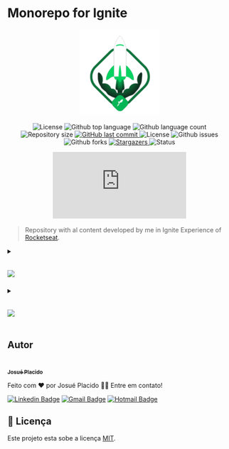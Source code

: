 # Monorepo for Ignite

<p align="center">
   <img src="./.github/logo.svg" alt="Ignite" width="180"/>
</p>

<div align="center">
  <img alt="License" src="https://img.shields.io/badge/license-MIT-01B755">
  <img alt="Github top language" src="https://img.shields.io/github/languages/top/JosuePlacido/monorepo_rockektseat_ignite?color=56BEB8">
  <img alt="Github language count" src="https://img.shields.io/github/languages/count/JosuePlacido/monorepo_rockektseat_ignite?color=56BEB8">
  <img alt="Repository size" src="https://img.shields.io/github/repo-size/JosuePlacido/monorepo_rockektseat_ignite?color=56BEB8">
  <a href="https://github.com/JosuePlacido/nlw-03/commits/master">
    <img alt="GitHub last commit" src="https://img.shields.io/github/last-commit/JosuePlacido/monorepo_rockektseat_ignite">
  </a>
  <img alt="License" src="https://img.shields.io/badge/license-MIT-brightgreen">
  <img alt="Github issues" src="https://img.shields.io/github/issues/JosuePlacido/monorepo_rockektseat_ignite?color=56BEB8" />
  <img alt="Github forks" src="https://img.shields.io/github/forks/JosuePlacido/NLW-03?color=56BEB8" />
   <a href="https://github.com/JosuePlacido/monorepo_rockektseat_ignite/stargazers">
    <img alt="Stargazers" src="https://img.shields.io/github/stars/JosuePlacido/monorepo_rockektseat_ignite?style=social">
  </a>
<img alt="Status" src="https://img.shields.io/static/v1?label=status&message=Em%20Desenvolvimento&color=orange&style=flat"/>

[![GitHub commits](https://badgen.net/github/commits/Naereen/Strapdown.js)](https://github.com/skyxcripto/gopizza/commits?author=skyxcripto)

</div>

> Repository with al content developed by me in Ignite Experience of [Rocketseat](https://github.com/Rocketseat).

<details>
  <summary>

## ![](https://img.shields.io/badge/React_Native-20232A?style=for-the-badge&logo=react&logoColor=61DAFB)

  </summary>

### Trail 2024

-   <b><a href="/packages/imhere/README.md">
    <img alt="Logo im here" height="60" src="./packages/imhere/assets/icon.png"/>
    ImHere</a> - Chapter 01: React Native fundaments</b>

-   <b><a href="/packages/ignite-desafio01-tarefas/README.md">
    <img alt="Logo to.do" height="60" src="./packages/todo/assets/icon.png"/>
    to.do</a> - Challenge 01: React Native basics</b>

-   <b><a href="/packages/igniteteams/README.md">
    <img alt="Logo teams" height="60" src="./packages/igniteteams/src/assets/icon.png"/>
    IgniteTeams</a> - Chapter 02: Interfaces, navigation and local storage</b>

-   <b><a href="/packages/dailydiet/README.md">
    <img alt="Logo Daily Diet" height="60" src="./packages/dailydiet/assets/icon.png"/>
    Daily Diet</a> - Challenge 02</b>

-   <b><a href="/packages/ignite-gym/README.md">
    <img alt="Logo ignite gym" height="60" src="./packages/ignite-gym/assets/icon.png"/>
    Ignite GYM</a> - Chapter 03: Components and API requests and Challenge 04: adding Push notifications</b>

-   <b><a href="/packages/marketspace/README.md">
    <img alt="Logo ignite MARKETSPACE" height="60" src="./packages/marketspace/src/assets/logo.svg"/>
    Marketspace</a> - Challenge 03: Components and API requests</b>

-   <b><a href="/packages/igniteshoesapp/README.md">
    <img alt="Logo ignite IGNITESHOES" height="60" src="./packages/igniteshoesapp/assets/icon.png"/>
    IgniteShoes</a> - Chapter 04: Notifications push and deep linking</b>

-   <b><a href="/packages/ignite-quiz/README.md">
    <img alt="Logo ignite IGNITEQUIZ" height="60" src="./packages/ignite-quiz/assets/icon.png"/>
    IgniteQuiz</a> Chapter 05: Animations and feedbacks</b>

-   <b><a href="/packages/coffedelivery/README.md">
    <img alt="Logo ignite COFFEE DELIVERY" height="60" src="./packages/coffedelivery/assets/icon.png"/>
    CoffeeDelivery</a> Challenge 05: Animations and feedbacks</b>

-   <b><a href="/packages/ignite-fleet/README.md">
    <img alt="Logo ignite IGNITE FLEET" height="60" src="./packages/ignite-fleet/assets/icon.png"/>
    Ignite Fleet</a> Chapter 06: Offiline first and geolocalization</b>

-   <b><a href="/packages/iweather-main/README.md">
    <img alt="Logo ignite IWEATHER" height="60" src="./packages/iweather-main/assets/icon.png"/>
    iWeather</a> Chapter 07 and 08 - Tests and deploy</b>

### Trail 2021

[**MySkills**](./packages/myskills/README.md)(Chapter 1)

<img alt="Status" src="https://img.shields.io/static/v1?label=status&message=Finished&color=green&style=flat"/>

-   <b><a href="/packages/ignite-desafio01-tarefas/README.md">
    <img alt="Logo to.do" height="60" src="./packages/todo/assets/icon.png"/>
    to.do</a> - Challenge 01: React Native basics</b>

[**GoFinance**](./packages/gofinance/README.md) (Chapter 2)

<img alt="Status" src="https://img.shields.io/static/v1?label=status&message=Finished&color=green&style=flat"/>

[**SavePass**](./packages/ignite-savepass/README.md) (Chapter 2 - Challenge 1: SavePass App)

<img alt="Status" src="https://img.shields.io/static/v1?label=status&message=Finished&color=green&style=flat"/>

[**stream.data**](./packages/ignite-stream.data/README.md) (Chapter 2 - Challenge 2: Contexts and Login with Twitch)

<img alt="Status" src="https://img.shields.io/static/v1?label=status&message=Finished&color=green&style=flat"/>

[**RENTX**](./packages/rentx/README.md) (Chapter 3 - Consumes API/Chapter 4 - Offline First)

<img alt="Status" src="https://img.shields.io/static/v1?label=status&message=Finished&color=green&style=flat"/>

**RENTX backend** (Chapter 4 - Backend for mobile first on Ch-4)

[**GitHub Explorer**](./packages/gitHubExplorere/README.md) (Chapter 2 - Challenge 1: SavePass App)

[**performanceapp**](./packages/performanceapp/README.md) (Chapter 5 - Performing apps)

<img alt="Status" src="https://img.shields.io/static/v1?label=status&message=Finished&color=green&style=flat"/>
</details>

<details>
  <summary>

## ![](https://img.shields.io/badge/React-20232A?style=for-the-badge&logo=react&logoColor=61DAFB)

  </summary>

-   <b><a href="/packages/ignite-feed/README.md">
    <img alt="Logo im here" height="40" src="./packages/ignite-feed/public/icon.svg"/>
    Ignitne Feed</a> - Chapter 01: Starting with ReactJS</b>

-   <b><a href="/packages/todoweb/README.md">
    <img alt="Logo im here" height="40" src="./packages/todoweb/public/icon.svg"/>
    To.Do</a> - Challenge 01: Todo app</b>

-   <b><a href="/packages/ignite-timer/README.md">
    <img alt="Logo im here" height="40" src="./packages/ignite-timer/public/icon.svg"/>
    Ignite Timer</a> - Chapter 02: Hooks and Context API</b>

-   <b><a href="/packages/coffeedelivery-web/README.md">
    <img alt="Logo im here" height="40" src="./packages/coffeedelivery-web/public/icon.svg"/>
    CoffeeDelivery</a> - Challenge 02: CoffeDelivery WEB</b>

</details>

## Autor

<a alt="Linkedin" href="https://linkedin/in/josueplacido">
 <img style="border-radius: 50%;" src="https://github.com/josueplacido.png" width="100px;" alt=""/>
 <br />
 <sub><b>Josué Placido</b></sub></a>

Feito com ❤️ por Josué Placido 👋🏽 Entre em contato!

[![Linkedin Badge](https://img.shields.io/badge/-Josue%20Placido-blue?style=flat-square&logo=Linkedin&logoColor=white&link=https://www.linkedin.com/in/josueplacido/)](https://www.linkedin.com/in/josueplacido/)
[![Gmail Badge](https://img.shields.io/badge/-juplacido.jnr@gmail.com-c14438?style=flat-square&logo=Gmail&logoColor=white&link=mailto:juplacido.jnr@gmail.com)](mailto:juplacido.jnr@gmail.com)
[![Hotmail Badge](https://img.shields.io/badge/-ozzyplacidojunior@hotmail.com-blue?style=flat-square&logo=microsoft&link=mailto:ozzyplacidojunior@hotmail.com)](mailto:ozzyplacidojunior@hotmail.com)

## 📝 Licença

Este projeto esta sobe a licença [MIT](./LICENSE).
